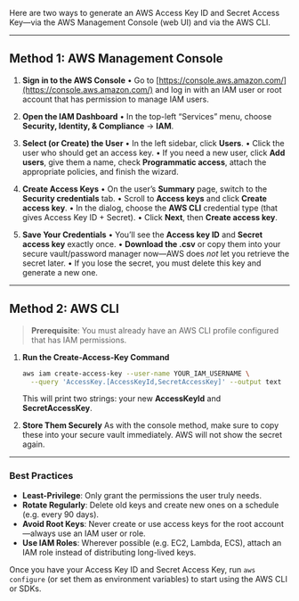 Here are two ways to generate an AWS Access Key ID and Secret Access Key—via the AWS Management Console (web UI) and via the AWS CLI.

---

## Method 1: AWS Management Console

1. **Sign in to the AWS Console**
   • Go to [https://console.aws.amazon.com/](https://console.aws.amazon.com/) and log in with an IAM user or root account that has permission to manage IAM users.

2. **Open the IAM Dashboard**
   • In the top-left “Services” menu, choose **Security, Identity, & Compliance** → **IAM**.

3. **Select (or Create) the User**
   • In the left sidebar, click **Users**.
   • Click the user who should get an access key.
   • If you need a new user, click **Add users**, give them a name, check **Programmatic access**, attach the appropriate policies, and finish the wizard.

4. **Create Access Keys**
   • On the user’s **Summary** page, switch to the **Security credentials** tab.
   • Scroll to **Access keys** and click **Create access key**.
   • In the dialog, choose the **AWS CLI** credential type (that gives Access Key ID + Secret).
   • Click **Next**, then **Create access key**.

5. **Save Your Credentials**
   • You’ll see the **Access key ID** and **Secret access key** exactly once.
   • **Download the .csv** or copy them into your secure vault/password manager now—AWS does *not* let you retrieve the secret later.
   • If you lose the secret, you must delete this key and generate a new one.

---

## Method 2: AWS CLI

> **Prerequisite**: You must already have an AWS CLI profile configured that has IAM permissions.

1. **Run the Create-Access-Key Command**

   ```bash
   aws iam create-access-key --user-name YOUR_IAM_USERNAME \
     --query 'AccessKey.[AccessKeyId,SecretAccessKey]' --output text
   ```

   This will print two strings: your new **AccessKeyId** and **SecretAccessKey**.

2. **Store Them Securely**
   As with the console method, make sure to copy these into your secure vault immediately. AWS will not show the secret again.

---

### Best Practices

* **Least-Privilege**: Only grant the permissions the user truly needs.
* **Rotate Regularly**: Delete old keys and create new ones on a schedule (e.g. every 90 days).
* **Avoid Root Keys**: Never create or use access keys for the root account—always use an IAM user or role.
* **Use IAM Roles**: Wherever possible (e.g. EC2, Lambda, ECS), attach an IAM role instead of distributing long-lived keys.

Once you have your Access Key ID and Secret Access Key, run `aws configure` (or set them as environment variables) to start using the AWS CLI or SDKs.
